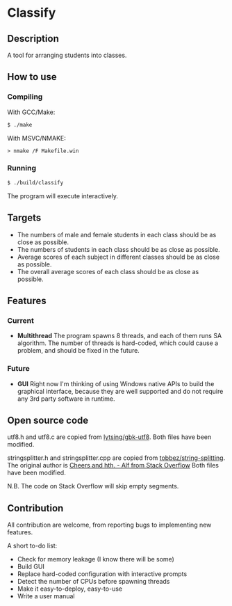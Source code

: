 # Classify
## Description
A tool for arranging students into classes.

## How to use
### Compiling
With GCC/Make:
```bash
$ ./make
```

With MSVC/NMAKE:
```
> nmake /F Makefile.win
```

### Running
```bash
$ ./build/classify
```
The program will execute interactively.

## Targets
* The numbers of male and female students in each class should be as close as possible.
* The numbers of students in each class should be as close as possible.
* Average scores of each subject in different classes should be as close as possible.
* The overall average scores of each class should be as close as possible.

## Features
### Current
* **Multithread**
The program spawns 8 threads, and each of them runs SA algorithm. The number of threads is hard-coded,
which could cause a problem, and should be fixed in the future.

### Future
* **GUI**
Right now I'm thinking of using Windows native APIs to build the graphical interface, because
they are well supported and do not require any 3rd party software in runtime.

## Open source code
utf8.h and utf8.c are copied from [lytsing/gbk-utf8][1]. Both files have been modified.

stringsplitter.h and stringsplitter.cpp are copied from [tobbez/string-splitting][2].
The original author is [Cheers and hth. - Alf from Stack Overflow][3]
Both files have been modified.

N.B. The code on Stack Overflow will skip empty segments.

[1]: https://github.com/lytsing/gbk-utf8
[2]: https://github.com/tobbez/string-splitting/blob/master/split6.cpp
[3]: https://stackoverflow.com/questions/9378500/why-is-splitting-a-string-slower-in-c-than-python/9379203#9379203

## Contribution
All contribution are welcome, from reporting bugs to implementing new features.

A short to-do list:
* Check for memory leakage (I know there will be some)
* Build GUI
* Replace hard-coded configuration with interactive prompts
* Detect the number of CPUs before spawning threads
* Make it easy-to-deploy, easy-to-use
* Write a user manual
